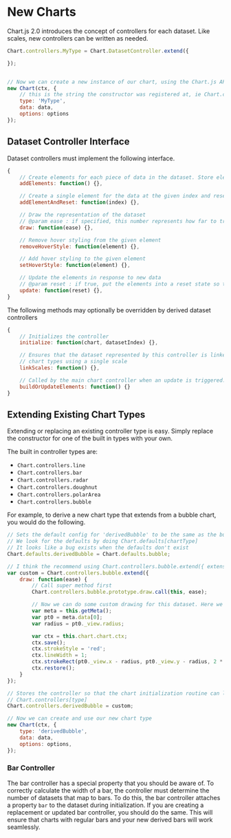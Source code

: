 # New Charts

Chart.js 2.0 introduces the concept of controllers for each dataset. Like scales, new controllers can be written as needed.

```javascript
Chart.controllers.MyType = Chart.DatasetController.extend({

});


// Now we can create a new instance of our chart, using the Chart.js API
new Chart(ctx, {
    // this is the string the constructor was registered at, ie Chart.controllers.MyType
    type: 'MyType',
    data: data,
    options: options
});
```

## Dataset Controller Interface

Dataset controllers must implement the following interface.

```javascript
{
    // Create elements for each piece of data in the dataset. Store elements in an array on the dataset as dataset.metaData
    addElements: function() {},

    // Create a single element for the data at the given index and reset its state
    addElementAndReset: function(index) {},

    // Draw the representation of the dataset
    // @param ease : if specified, this number represents how far to transition elements. See the implementation of draw() in any of the provided controllers to see how this should be used
    draw: function(ease) {},

    // Remove hover styling from the given element
    removeHoverStyle: function(element) {},

    // Add hover styling to the given element
    setHoverStyle: function(element) {},

    // Update the elements in response to new data
    // @param reset : if true, put the elements into a reset state so they can animate to their final values
    update: function(reset) {},
}
```

The following methods may optionally be overridden by derived dataset controllers
```javascript
{
    // Initializes the controller
    initialize: function(chart, datasetIndex) {},

    // Ensures that the dataset represented by this controller is linked to a scale. Overridden to helpers.noop in the polar area and doughnut controllers as these
    // chart types using a single scale
    linkScales: function() {},

    // Called by the main chart controller when an update is triggered. The default implementation handles the number of data points changing and creating elements appropriately.
    buildOrUpdateElements: function() {}
}
```

## Extending Existing Chart Types

Extending or replacing an existing controller type is easy. Simply replace the constructor for one of the built in types with your own.

The built in controller types are:
* `Chart.controllers.line`
* `Chart.controllers.bar`
* `Chart.controllers.radar`
* `Chart.controllers.doughnut`
* `Chart.controllers.polarArea`
* `Chart.controllers.bubble`

For example, to derive a new chart type that extends from a bubble chart, you would do the following.

```javascript
// Sets the default config for 'derivedBubble' to be the same as the bubble defaults.
// We look for the defaults by doing Chart.defaults[chartType]
// It looks like a bug exists when the defaults don't exist
Chart.defaults.derivedBubble = Chart.defaults.bubble;

// I think the recommend using Chart.controllers.bubble.extend({ extensions here });
var custom = Chart.controllers.bubble.extend({
    draw: function(ease) {
        // Call super method first
        Chart.controllers.bubble.prototype.draw.call(this, ease);

        // Now we can do some custom drawing for this dataset. Here we'll draw a red box around the first point in each dataset
        var meta = this.getMeta();
        var pt0 = meta.data[0];
        var radius = pt0._view.radius;

        var ctx = this.chart.chart.ctx;
        ctx.save();
        ctx.strokeStyle = 'red';
        ctx.lineWidth = 1;
        ctx.strokeRect(pt0._view.x - radius, pt0._view.y - radius, 2 * radius, 2 * radius);
        ctx.restore();
    }
});

// Stores the controller so that the chart initialization routine can look it up with
// Chart.controllers[type]
Chart.controllers.derivedBubble = custom;

// Now we can create and use our new chart type
new Chart(ctx, {
    type: 'derivedBubble',
    data: data,
    options: options,
});
```

### Bar Controller
The bar controller has a special property that you should be aware of. To correctly calculate the width of a bar, the controller must determine the number of datasets that map to bars. To do this, the bar controller attaches a property `bar` to the dataset during initialization. If you are creating a replacement or updated bar controller, you should do the same. This will ensure that charts with regular bars and your new derived bars will work seamlessly.
